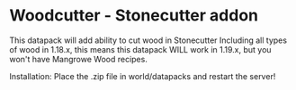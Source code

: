 # Woodcutter - Stonecutter addon

 This datapack will add ability to cut wood in Stonecutter 
 Including all types of wood in 1.18.x, this means this datapack WILL work in 1.19.x, but you won't have Mangrowe Wood recipes.

 Installation: Place the .zip file in world/datapacks and restart the server!
